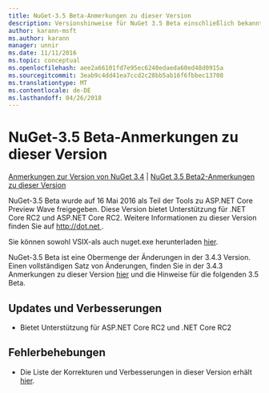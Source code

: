 ```yaml
---
title: NuGet-3.5 Beta-Anmerkungen zu dieser Version
description: Versionshinweise für NuGet 3.5 Beta einschließlich bekannte Probleme, Fehlerbehebungen, Funktionen und Archivierung von dcrs Design.
author: karann-msft
ms.author: karann
manager: unnir
ms.date: 11/11/2016
ms.topic: conceptual
ms.openlocfilehash: aee2a66101fd7e95ec6240edaeda60ed48d0915a
ms.sourcegitcommit: 3eab9c4dd41ea7ccd2c28bb5ab16f6fbbec13708
ms.translationtype: MT
ms.contentlocale: de-DE
ms.lasthandoff: 04/26/2018
---
```

# <a name="nuget-35-beta-release-notes"></a>NuGet-3.5 Beta-Anmerkungen zu dieser Version

[Anmerkungen zur Version von NuGet 3.4](../release-notes/nuget-3.4.md) | [NuGet 3.5 Beta2-Anmerkungen zu dieser Version](../release-notes/nuget-3.5-Beta2.md)

NuGet-3.5 Beta wurde auf 16 Mai 2016 als Teil der Tools zu ASP.NET Core Preview Wave freigegeben. Diese Version bietet Unterstützung für .NET Core RC2 und ASP.NET Core RC2. Weitere Informationen zu dieser Version finden Sie auf [ http://dot.net ](http://dot.net).

Sie können sowohl VSIX-als auch nuget.exe herunterladen [hier](https://dist.nuget.org/index.html).

NuGet-3.5 Beta ist eine Obermenge der Änderungen in der 3.4.3 Version. Einen vollständigen Satz von Änderungen, finden Sie in der 3.4.3 Anmerkungen zu dieser Version [hier](https://github.com/NuGet/Home/issues?q=is%3Aissue+milestone%3A3.4.3+is%3Aclosed) und die Hinweise für die folgenden 3.5 Beta.

## <a name="updates-and-improvements"></a>Updates und Verbesserungen

* Bietet Unterstützung für ASP.NET Core RC2 und .NET Core RC2

## <a name="fixes"></a>Fehlerbehebungen

* Die Liste der Korrekturen und Verbesserungen in dieser Version erhält [hier](https://github.com/NuGet/Home/issues?q=is%3Aissue+milestone%3A%223.5+Beta%22+is%3Aclosed).